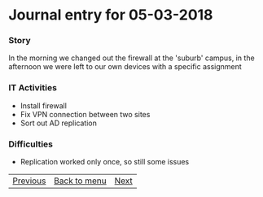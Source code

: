 # Journal entry for 05-03-2018

### Story

In the morning we changed out the firewall at the 'suburb' campus, in the afternoon we were left to our own devices with a specific assignment

### IT Activities

- Install firewall
- Fix VPN connection between two sites
- Sort out AD replication

### Difficulties

- Replication worked only once, so still some issues

<table><tr><td><a href="02-03.html">Previous</a></td><td><a href="../">Back to menu</a></td><td><a href="06-03.html">Next</a></td></tr></table>
